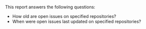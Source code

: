 This report answers the following questions:

- How old are open issues on specified repositories?
- When were open issues last updated on specified repositories?